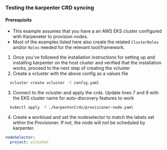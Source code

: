 ### Testing the karpenter CRD syncing

#### Prerequisits
* This example assumes that you have a an AWS EKS cluster configured with Karpeneter to provision nodes.
* Most of the examples listed here also create the related `ClusterRoles` and/or `Roles` needed for the relevant tool/framework.

1. Once you've followed the installation instructions for setting up and installing karpenter on the host cluster and verified that the installation works, proceed to the next step of creating the vcluster
2. Create a vcluster with the above config as a values file
  ```sh
    vcluster create vcluster -f config.yaml
  ```
3. Connect to the vcluster and apply the crds. Update lines 7 and 9 with the EKS cluster name for auto-discovery features to work
  ```sh
    kubectl apply -f ./karpenterCrds/provisioner-node.yaml
  ```

4. Create a workload and set the nodeselector to match the labels set within the Provisioner. If not, the node will not be scheduled by karpenter. 
  ```yaml
  nodeSelector:
    project: vcluster
  ```
